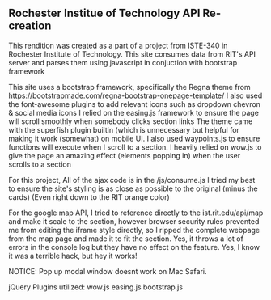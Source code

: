 ## Rochester Institue of Technology API Re-creation
This rendition was created as a part of a project from ISTE-340 in Rochester Institute of Technology.
This site consumes data from RIT's API server and parses them using javascript in conjuction with bootstrap framework

This site uses a bootstrap framework, specifically the Regna theme from https://bootstrapmade.com/regna-bootstrap-onepage-template/
I also used the font-awesome plugins to add relevant icons such as dropdown chevron & social media icons
I relied on the easing.js framework to ensure the page will scroll smoothly when somebody clicks section links
The theme came with the superfish plugin builtin (which is unnecessary but helpful for making it work (somewhat) on mobile UI.
I also used waypoints.js to ensure functions will execute when I scroll to a section.
I heavily relied on wow.js to give the page an amazing effect (elements popping in) when the user scrolls to a section

For this project, All of the ajax code is in the /js/consume.js
I tried my best to ensure the site's styling is as close as possible to the original (minus the cards) (Even right down to the RIT orange color)

For the google map API, I tried to reference directly to the ist.rit.edu/api/map and make it
scale to the section, however browser security rules prevented me from editing the iframe style
directly, so I ripped the complete webpage from the map page and made it to fit the section.
Yes, it throws a lot of errors in the console log but they have no effect on the feature.
Yes, I know it was a terrible hack, but hey it works!

NOTICE: Pop up modal window doesnt work on Mac Safari.

jQuery Plugins utilized:
wow.js
easing.js
bootstrap.js
